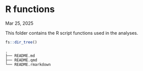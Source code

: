 # R functions

Mar 25, 2025

This folder contains the R script functions used in the analyses.

``` r
fs::dir_tree()
```

    .
    ├── README.md
    ├── README.qmd
    └── README.rmarkdown
